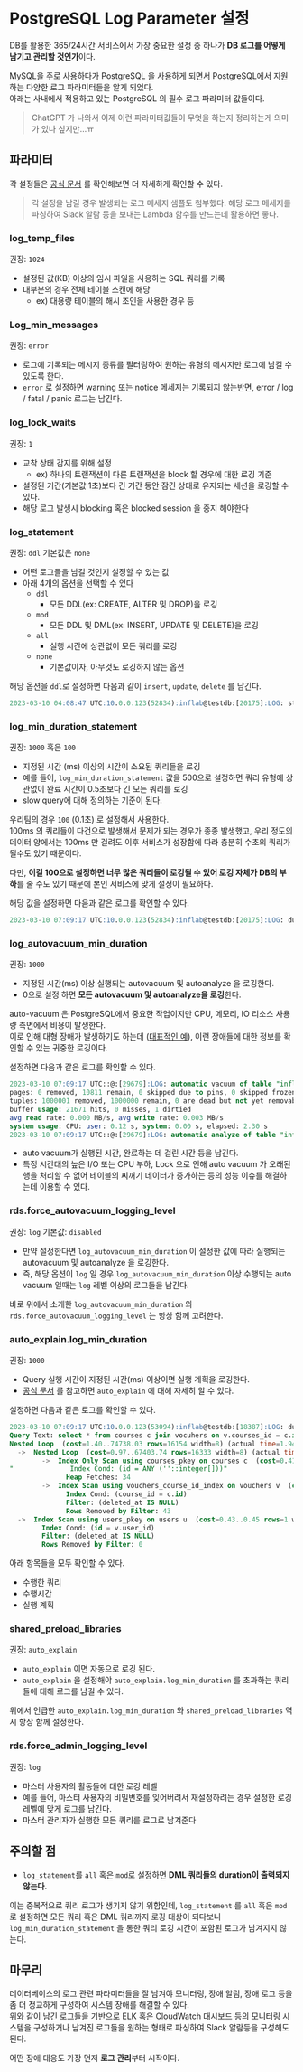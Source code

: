 # PostgreSQL Log Parameter 설정

DB를 활용한 365/24시간 서비스에서 가장 중요한 설정 중 하나가 **DB 로그를 어떻게 남기고 관리할 것인가**이다.  

MySQL을 주로 사용하다가 PostgreSQL 을 사용하게 되면서 PostgreSQL에서 지원하는 다양한 로그 파라미터들을 알게 되었다.  
아래는 사내에서 적용하고 있는 PostgreSQL 의 필수 로그 파라미터 값들이다.

> ChatGPT 가 나와서 이제 이런 파라미터값들이 무엇을 하는지 정리하는게 의미가 있나 싶지만...ㅠ

## 파라미터

각 설정들은 [공식 문서](https://www.postgresql.org/docs/14/runtime-config-logging.html) 를 확인해보면 더 자세하게 확인할 수 있다.

> 각 설정을 남길 경우 발생되는 로그 메세지 샘플도 첨부했다.
> 해당 로그 메세지를 파싱하여 Slack 알람 등을 보내는 Lambda 함수를 만드는데 활용하면 좋다.

### log_temp_files

권장: `1024`

- 설정된 값(KB) 이상의 임시 파일을 사용하는 SQL 쿼리를 기록
- 대부분의 경우 전체 테이블 스캔에 해당
  - ex) 대용량 테이블의 해시 조인을 사용한 경우 등

### Log_min_messages

권장: `error`

- 로그에 기록되는 메시지 종류를 필터링하여 원하는 유형의 메시지만 로그에 남길 수 있도록 한다.
- `error` 로 설정하면 warning 또는 notice 메세지는 기록되지 않는반면, error / log / fatal / panic 로그는 남긴다.

### log_lock_waits

권장: `1`
- 교착 상태 감지를 위해 설정
  - ex) 하나의 트랜잭션이 다른 트랜잭션을 block 할 경우에 대한 로깅 기준
- 설정된 기간(기본값 1초)보다 긴 기간 동안 잠긴 상태로 유지되는 세션을 로깅할 수 있다. 
- 해당 로그 발생시 blocking 혹은 blocked session 을 중지 해야한다

### log_statement

권장: `ddl`
기본값은 `none` 

- 어떤 로그들을 남길 것인지 설정할 수 있는 값
- 아래 4개의 옵션을 선택할 수 있다
  - `ddl`
    - 모든 DDL(ex: CREATE, ALTER 및 DROP)을 로깅
  - `mod` 
    - 모든 DDL 및 DML(ex: INSERT, UPDATE 및 DELETE)을 로깅
  - `all`
    - 실행 시간에 상관없이 모든 쿼리를 로깅
  - `none`
    - 기본값이자, 아무것도 로깅하지 않는 옵션

해당 옵션을 `ddl`로 설정하면 다음과 같이 `insert`, `update`, `delete` 를 남긴다.

```sql
2023-03-10 04:08:47 UTC:10.0.0.123(52834):inflab@testdb:[20175]:LOG: statement: ALTER TABLE testdb DROP COLUMN created_at;
```

### log_min_duration_statement

권장: `1000` 혹은 `100`

- 지정된 시간 (ms) 이상의 시간이 소요된 쿼리들을 로깅
- 예를 들어, `log_min_duration_statement` 값을 500으로 설정하면 쿼리 유형에 상관없이 완료 시간이 0.5초보다 긴 모든 쿼리를 로깅 
- slow query에 대해 정의하는 기준이 된다.

우리팀의 경우 `100` (0.1초) 로 설정해서 사용한다.  
100ms 의 쿼리들이 다건으로 발생해서 문제가 되는 경우가 종종 발생했고, 우리 정도의 데이터 양에서는 100ms 만 걸려도 이후 서비스가 성장함에 따라 충분히 수초의 쿼리가 될수도 있기 때문이다.  
  
다만, **이걸 100으로 설정하면 너무 많은 쿼리들이 로깅될 수 있어 로깅 자체가 DB의 부하**를 줄 수도 있기 때문에 본인 서비스에 맞게 설정이 필요하다.  
  
해당 값을 설정하면 다음과 같은 로그를 확인할 수 있다.

```sql
2023-03-10 07:09:17 UTC:10.0.0.123(52834):inflab@testdb:[20175]:LOG: duration: 1087.507 ms statement: SELECT count(*) FROM orders where created_at > '2023-03-01 00:00:00';
```

### log_autovacuum_min_duration

권장: `1000`

- 지정된 시간(ms) 이상 실행되는 autovacuum 및 autoanalyze 을 로깅한다.
- 0으로 설정 하면 **모든 autovacuum 및 autoanalyze을 로깅**한다.

auto-vacuum 은 PostgreSQL에서 중요한 작업이지만 CPU, 메모리, IO 리소스 사용량 측면에서 비용이 발생한다.  
이로 인해 대형 장애가 발생하기도 하는데 ([대표적인 예](https://tech.inflab.com/202201-event-postmortem/)), 이런 장애들에 대한 정보를 확인할 수 있는 귀중한 로깅이다.

설정하면 다음과 같은 로그를 확인할 수 있다.

```sql
2023-03-10 07:09:17 UTC::@:[29679]:LOG: automatic vacuum of table "inflab.public.orders": index scans: 0
pages: 0 removed, 10811 remain, 0 skipped due to pins, 0 skipped frozen
tuples: 1000001 removed, 1000000 remain, 0 are dead but not yet removable, oldest xmin: 113942594
buffer usage: 21671 hits, 0 misses, 1 dirtied
avg read rate: 0.000 MB/s, avg write rate: 0.003 MB/s
system usage: CPU: user: 0.12 s, system: 0.00 s, elapsed: 2.30 s
2023-03-10 07:09:17 UTC::@:[29679]:LOG: automatic analyze of table "inflab.public.orders" system usage: CPU: user: 0.06 s, system: 0.00 s, elapsed: 1.17 s
```

- auto vacuum가 실행된 시간, 완료하는 데 걸린 시간 등을 남긴다.  
- 특정 시간대의 높은 I/O 또는 CPU 부하, Lock 으로 인해 auto vacuum 가 오래된 행을 처리할 수 없어 테이블의 찌꺼기 데이터가 증가하는 등의 성능 이슈를 해결하는데 이용할 수 있다.

### rds.force_autovacuum_logging_level

권장: `log`
기본값: `disabled`

- 만약 설정한다면 `log_autovacuum_min_duration` 이 설정한 값에 따라 실행되는 autovacuum 및 autoanalyze 을 로깅한다.
- 즉, 해당 옵션이 `log` 일 경우 `log_autovacuum_min_duration` 이상 수행되는 auto vacuum 일때는 `log` 레벨 이상의 로그들을 남긴다.

바로 위에서 소개한 `log_autovacuum_min_duration` 와 `rds.force_autovacuum_logging_level` 는 항상 함께 고려한다. 

### auto_explain.log_min_duration

권장: `1000`

- Query 실행 시간이 지정된 시간(ms) 이상이면 실행 계획을 로깅한다.
- [공식 문서](https://www.postgresql.org/docs/current/auto-explain.html) 를 참고하면 `auto_explain` 에 대해 자세히 알 수 있다.

설정하면 다음과 같은 로그를 확인할 수 있다.

```sql
2023-03-10 07:09:17 UTC:10.0.0.123(53094):inflab@testdb:[18387]:LOG: duration: 2376.049 ms plan:
Query Text: select * from courses c join vocuhers on v.courses_id = c.id where v.user_id=12312 and v.deleted_at is null;
Nested Loop  (cost=1.40..74738.03 rows=16154 width=8) (actual time=1.940..3420.203 rows=9596 loops=1)
  ->  Nested Loop  (cost=0.97..67403.74 rows=16333 width=8) (actual time=1.923..798.090 rows=9623 loops=1)
        ->  Index Only Scan using courses_pkey on courses c  (cost=0.41..16.62 rows=10 width=4) (actual time=0.022..0.099 rows=10 loops=1)
"              Index Cond: (id = ANY (''::integer[]))"
              Heap Fetches: 34
        ->  Index Scan using vouchers_course_id_index on vouchers v  (cost=0.56..6657.56 rows=8115 width=8) (actual time=1.778..79.711 rows=962 loops=10)
              Index Cond: (course_id = c.id)
              Filter: (deleted_at IS NULL)
              Rows Removed by Filter: 43
  ->  Index Scan using users_pkey on users u  (cost=0.43..0.45 rows=1 width=4) (actual time=0.272..0.272 rows=1 loops=9623)
        Index Cond: (id = v.user_id)
        Filter: (deleted_at IS NULL)
        Rows Removed by Filter: 0
```

아래 항목들을 모두 확인할 수 있다.

- 수행한 쿼리
- 수행시간
- 실행 계획

### shared_preload_libraries

권장: `auto_explain`

- `auto_explain` 이면 자동으로 로깅 된다.
- `auto_explain` 을 설정해야 `auto_explain.log_min_duration` 를 초과하는 쿼리들에 대해 로그를 남길 수 있다.

위에서 언급한 `auto_explain.log_min_duration` 와 `shared_preload_libraries` 역시 항상 함께 설정한다.

### rds.force_admin_logging_level

권장: `log`

- 마스터 사용자의 활동들에 대한 로깅 레벨
- 예를 들어, 마스터 사용자의 비밀번호를 잊어버려서 재설정하려는 경우 설정한 로깅 레벨에 맞게 로그를 남긴다. 
- 마스터 관리자가 실행한 모든 쿼리를 로그로 남겨준다

## 주의할 점

- `log_statement`를 `all` 혹은 `mod`로 설정하면 **DML 쿼리들의 duration이 출력되지 않는다**.

이는 중복적으로 쿼리 로그가 생기지 않기 위함인데, `log_statement` 를 `all` 혹은 `mod`로 설정하면 모든 쿼리 혹은 DML 쿼리까지 로깅 대상이 되다보니 `log_min_duration_statement` 을 통한 쿼리 로깅 시간이 포함된 로그가 남겨지지 않는다.

## 마무리

데이터베이스의 로그 관련 파라미터들을 잘 남겨야 모니터링, 장애 알림, 장애 로그 등을 좀 더 정교하게 구성하여 시스템 장애를 해결할 수 있다.  
위와 같이 남긴 로그들을 기반으로 ELK 혹은 CloudWatch 대시보드 등의 모니터링 시스템을 구성하거나 남겨진 로그들을 원하는 형태로 파싱하여 Slack 알람등을 구성해도 된다.  
  
어떤 장애 대응도 가장 먼저 **로그 관리**부터 시작이다.